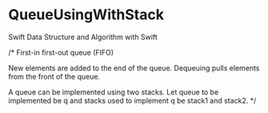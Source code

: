 # QueueUsingWithStack
Swift Data Structure and Algorithm  with Swift 



/*
 First-in first-out queue (FIFO)
 
 New elements are added to the end of the queue. Dequeuing pulls elements from
 the front of the queue.



A queue can be implemented using two stacks. Let queue to be implemented be q and stacks used to implement q be stack1 and stack2.
*/
